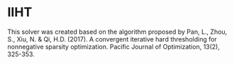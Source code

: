 # IIHT
This solver was created based on the algorithm proposed by   Pan, L., Zhou, S., Xiu, N. &amp; Qi, H.D. (2017). A convergent iterative hard  thresholding for nonnegative sparsity optimization. Pacific Journal of  Optimization, 13(2), 325-353.
